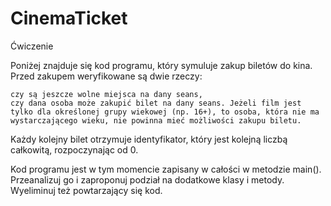 # CinemaTicket
Ćwiczenie

Poniżej znajduje się kod programu, który symuluje zakup biletów do kina. Przed zakupem weryfikowane są dwie rzeczy:

    czy są jeszcze wolne miejsca na dany seans,
    czy dana osoba może zakupić bilet na dany seans. Jeżeli film jest tylko dla określonej grupy wiekowej (np. 16+), to osoba, która nie ma wystarczającego wieku, nie powinna mieć możliwości zakupu biletu.

Każdy kolejny bilet otrzymuje identyfikator, który jest kolejną liczbą całkowitą, rozpoczynając od 0.

Kod programu jest w tym momencie zapisany w całości w metodzie main(). Przeanalizuj go i zaproponuj podział na dodatkowe klasy i metody. Wyeliminuj też powtarzający się kod.
